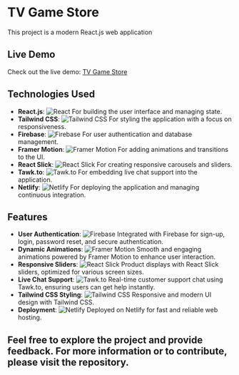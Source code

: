 # TV Game Store

This project is a modern React.js web application

## Live Demo
Check out the live demo: [TV Game Store](https://tvgamestore.netlify.app/home)

## Technologies Used

- **React.js**: ![React](https://img.shields.io/badge/React-61DAFB?style=flat&logo=react&logoColor=black) For building the user interface and managing state.  
- **Tailwind CSS**: ![Tailwind CSS](https://img.shields.io/badge/Tailwind%20CSS-38B2AC?style=flat&logo=tailwind-css&logoColor=white) For styling the application with a focus on responsiveness.  
- **Firebase**: ![Firebase](https://img.shields.io/badge/Firebase-FFCA28?style=flat&logo=firebase&logoColor=white) For user authentication and database management.  
- **Framer Motion**: ![Framer Motion](https://img.shields.io/badge/Framer%20Motion-5959F7?style=flat&logo=framer&logoColor=white) For adding animations and transitions to the UI.  
- **React Slick**: ![React Slick](https://img.shields.io/badge/React%20Slick-000000?style=flat&logo=react&logoColor=white) For creating responsive carousels and sliders.  
- **Tawk.to**: ![Tawk.to](https://img.shields.io/badge/Tawk.to-6C6C6C?style=flat&logo=tawkto&logoColor=white) For embedding live chat support into the application.  
- **Netlify**: ![Netlify](https://img.shields.io/badge/Netlify-00C7B7?style=flat&logo=netlify&logoColor=white) For deploying the application and managing continuous integration.

## Features

- **User Authentication**: ![Firebase](https://img.shields.io/badge/Firebase-FFCA28?style=flat&logo=firebase&logoColor=white) Integrated with Firebase for sign-up, login, password reset, and secure authentication.  
- **Dynamic Animations**: ![Framer Motion](https://img.shields.io/badge/Framer%20Motion-5959F7?style=flat&logo=framer&logoColor=white) Smooth and engaging animations powered by Framer Motion to enhance user interaction.  
- **Responsive Sliders**: ![React Slick](https://img.shields.io/badge/React%20Slick-000000?style=flat&logo=react&logoColor=white) Product displays with React Slick sliders, optimized for various screen sizes.  
- **Live Chat Support**: ![Tawk.to](https://img.shields.io/badge/Tawk.to-6C6C6C?style=flat&logo=tawkto&logoColor=white) Real-time customer support chat using Tawk.to, ensuring users can get help instantly.  
- **Tailwind CSS Styling**: ![Tailwind CSS](https://img.shields.io/badge/Tailwind%20CSS-38B2AC?style=flat&logo=tailwind-css&logoColor=white) Responsive and modern UI design with Tailwind CSS.  
- **Deployment**: ![Netlify](https://img.shields.io/badge/Netlify-00C7B7?style=flat&logo=netlify&logoColor=white) Deployed on Netlify for fast and reliable web hosting.

## Feel free to explore the project and provide feedback. For more information or to contribute, please visit the repository.




